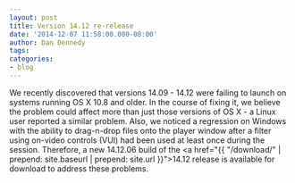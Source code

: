 ```yaml
---
layout: post
title: Version 14.12 re-release
date: '2014-12-07 11:58:00.000-08:00'
author: Dan Dennedy
tags: 
categories:
- blog
---
```


We recently discovered that versions 14.09 - 14.12 were failing to launch on systems running OS X 10.8 and older. In the course of fixing it, we believe the problem could affect more than just those versions of OS X - a Linux user reported a similar problem. Also, we noticed a regression on Windows with the ability to drag-n-drop files onto the player window after a filter using on-video controls (VUI) had been used at least once during the session. Therefore, a new 14.12.06 build of the <a href="{{  "/download/" | prepend: site.baseurl | prepend: site.url }}">14.12 release is available for download</a> to address these problems.